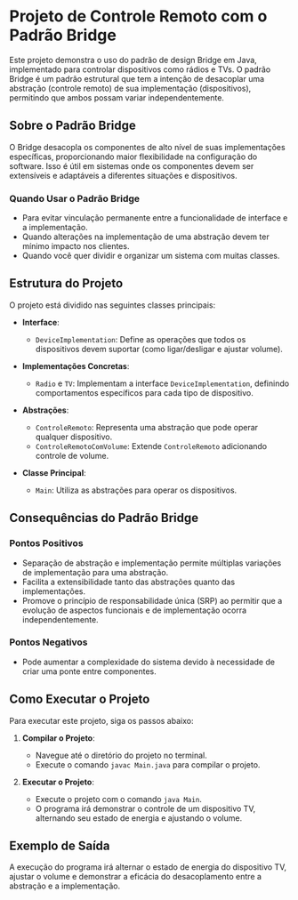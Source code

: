 # Projeto de Controle Remoto com o Padrão Bridge

Este projeto demonstra o uso do padrão de design Bridge em Java, implementado para controlar dispositivos como rádios e TVs. O padrão Bridge é um padrão estrutural que tem a intenção de desacoplar uma abstração (controle remoto) de sua implementação (dispositivos), permitindo que ambos possam variar independentemente.

## Sobre o Padrão Bridge

O Bridge desacopla os componentes de alto nível de suas implementações específicas, proporcionando maior flexibilidade na configuração do software. Isso é útil em sistemas onde os componentes devem ser extensíveis e adaptáveis a diferentes situações e dispositivos.

### Quando Usar o Padrão Bridge

- Para evitar vinculação permanente entre a funcionalidade de interface e a implementação.
- Quando alterações na implementação de uma abstração devem ter mínimo impacto nos clientes.
- Quando você quer dividir e organizar um sistema com muitas classes.

## Estrutura do Projeto

O projeto está dividido nas seguintes classes principais:

- **Interface**:
    - `DeviceImplementation`: Define as operações que todos os dispositivos devem suportar (como ligar/desligar e ajustar volume).

- **Implementações Concretas**:
    - `Radio` e `TV`: Implementam a interface `DeviceImplementation`, definindo comportamentos específicos para cada tipo de dispositivo.

- **Abstrações**:
    - `ControleRemoto`: Representa uma abstração que pode operar qualquer dispositivo.
    - `ControleRemotoComVolume`: Extende `ControleRemoto` adicionando controle de volume.

- **Classe Principal**:
    - `Main`: Utiliza as abstrações para operar os dispositivos.

## Consequências do Padrão Bridge

### Pontos Positivos
- Separação de abstração e implementação permite múltiplas variações de implementação para uma abstração.
- Facilita a extensibilidade tanto das abstrações quanto das implementações.
- Promove o princípio de responsabilidade única (SRP) ao permitir que a evolução de aspectos funcionais e de implementação ocorra independentemente.

### Pontos Negativos
- Pode aumentar a complexidade do sistema devido à necessidade de criar uma ponte entre componentes.

## Como Executar o Projeto

Para executar este projeto, siga os passos abaixo:

1. **Compilar o Projeto**:
    - Navegue até o diretório do projeto no terminal.
    - Execute o comando `javac Main.java` para compilar o projeto.

2. **Executar o Projeto**:
    - Execute o projeto com o comando `java Main`.
    - O programa irá demonstrar o controle de um dispositivo TV, alternando seu estado de energia e ajustando o volume.

## Exemplo de Saída

A execução do programa irá alternar o estado de energia do dispositivo TV, ajustar o volume e demonstrar a eficácia do desacoplamento entre a abstração e a implementação.

